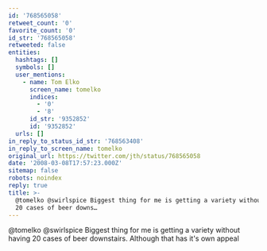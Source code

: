 ```yaml
---
id: '768565058'
retweet_count: '0'
favorite_count: '0'
id_str: '768565058'
retweeted: false
entities:
  hashtags: []
  symbols: []
  user_mentions:
    - name: Tom Elko
      screen_name: tomelko
      indices:
        - '0'
        - '8'
      id_str: '9352852'
      id: '9352852'
  urls: []
in_reply_to_status_id_str: '768563408'
in_reply_to_screen_name: tomelko
original_url: https://twitter.com/jth/status/768565058
date: '2008-03-08T17:57:23.000Z'
sitemap: false
robots: noindex
reply: true
title: >-
  @tomelko @swirlspice Biggest thing for me is getting a variety without having
  20 cases of beer downs…
---
```


@tomelko @swirlspice Biggest thing for me is getting a variety without having 20 cases of beer downstairs. Although that has it's own appeal